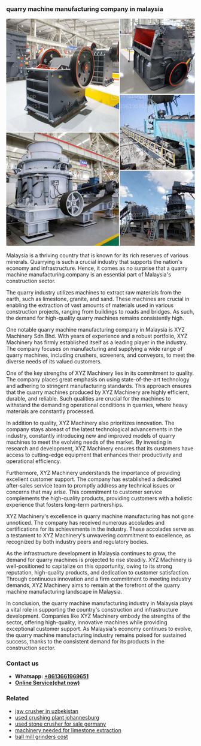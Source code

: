 <h3>quarry machine manufacturing company in malaysia</h3><img src='1708663526.jpg' alt=''><p>Malaysia is a thriving country that is known for its rich reserves of various minerals. Quarrying is such a crucial industry that supports the nation's economy and infrastructure. Hence, it comes as no surprise that a quarry machine manufacturing company is an essential part of Malaysia's construction sector.</p><p>The quarry industry utilizes machines to extract raw materials from the earth, such as limestone, granite, and sand. These machines are crucial in enabling the extraction of vast amounts of materials used in various construction projects, ranging from buildings to roads and bridges. As such, the demand for high-quality quarry machines remains consistently high.</p><p>One notable quarry machine manufacturing company in Malaysia is XYZ Machinery Sdn Bhd. With years of experience and a robust portfolio, XYZ Machinery has firmly established itself as a leading player in the industry. The company focuses on manufacturing and supplying a wide range of quarry machines, including crushers, screeners, and conveyors, to meet the diverse needs of its valued customers.</p><p>One of the key strengths of XYZ Machinery lies in its commitment to quality. The company places great emphasis on using state-of-the-art technology and adhering to stringent manufacturing standards. This approach ensures that the quarry machines produced by XYZ Machinery are highly efficient, durable, and reliable. Such qualities are crucial for the machines to withstand the demanding operational conditions in quarries, where heavy materials are constantly processed.</p><p>In addition to quality, XYZ Machinery also prioritizes innovation. The company stays abreast of the latest technological advancements in the industry, constantly introducing new and improved models of quarry machines to meet the evolving needs of the market. By investing in research and development, XYZ Machinery ensures that its customers have access to cutting-edge equipment that enhances their productivity and operational efficiency.</p><p>Furthermore, XYZ Machinery understands the importance of providing excellent customer support. The company has established a dedicated after-sales service team to promptly address any technical issues or concerns that may arise. This commitment to customer service complements the high-quality products, providing customers with a holistic experience that fosters long-term partnerships.</p><p>XYZ Machinery's excellence in quarry machine manufacturing has not gone unnoticed. The company has received numerous accolades and certifications for its achievements in the industry. These accolades serve as a testament to XYZ Machinery's unwavering commitment to excellence, as recognized by both industry peers and regulatory bodies.</p><p>As the infrastructure development in Malaysia continues to grow, the demand for quarry machines is projected to rise steadily. XYZ Machinery is well-positioned to capitalize on this opportunity, owing to its strong reputation, high-quality products, and dedication to customer satisfaction. Through continuous innovation and a firm commitment to meeting industry demands, XYZ Machinery aims to remain at the forefront of the quarry machine manufacturing landscape in Malaysia.</p><p>In conclusion, the quarry machine manufacturing industry in Malaysia plays a vital role in supporting the country's construction and infrastructure development. Companies like XYZ Machinery embody the strengths of the sector, offering high-quality, innovative machines while providing exceptional customer support. As Malaysia's economy continues to evolve, the quarry machine manufacturing industry remains poised for sustained success, thanks to the consistent demand for its products in the construction sector.</p><h3>Contact us</h3><ul><li><strong>Whatsapp:&nbsp;<a href="https://wa.me/8613661969651">+8613661969651</a></strong></li><li><a href="https://swt.shibang-china.com/?git&amp;zhl&amp;quarry machine manufacturing company in malaysia"><strong>Online Service(chat now)</strong></a></li></ul><h3>Related</h3><ul><li><a href='jaw crusher in uzbekistan.md'>jaw crusher in uzbekistan</a></li><li><a href='used crushing plant johannesburg.md'>used crushing plant johannesburg</a></li><li><a href='used stone crusher for sale germany.md'>used stone crusher for sale germany</a></li><li><a href='machinery needed for limestone extraction.md'>machinery needed for limestone extraction</a></li><li><a href='ball mill grinders cost.md'>ball mill grinders cost</a></li></ul>